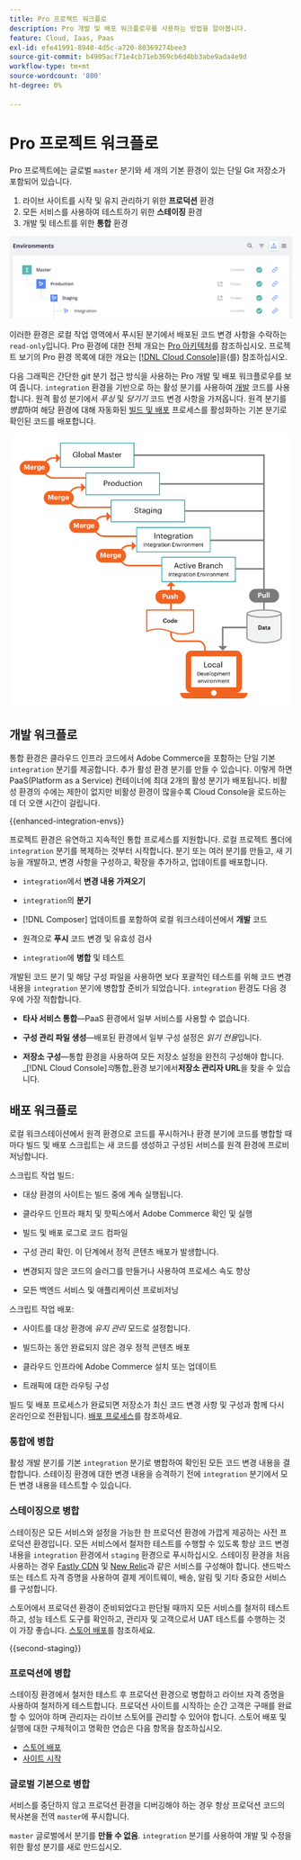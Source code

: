 ```yaml
---
title: Pro 프로젝트 워크플로
description: Pro 개발 및 배포 워크플로우를 사용하는 방법을 알아봅니다.
feature: Cloud, Iaas, Paas
exl-id: efe41991-8940-4d5c-a720-80369274bee3
source-git-commit: b4905acf71e4cb71eb369cb6d4bb3abe9ada4e9d
workflow-type: tm+mt
source-wordcount: '800'
ht-degree: 0%

---
```


# Pro 프로젝트 워크플로

Pro 프로젝트에는 글로벌 `master` 분기와 세 개의 기본 환경이 있는 단일 Git 저장소가 포함되어 있습니다.

1. 라이브 사이트를 시작 및 유지 관리하기 위한 **프로덕션** 환경
1. 모든 서비스를 사용하여 테스트하기 위한 **스테이징** 환경
1. 개발 및 테스트를 위한 **통합** 환경

![Pro 환경 목록](../../assets/pro-environments.png)

이러한 환경은 로컬 작업 영역에서 푸시된 분기에서 배포된 코드 변경 사항을 수락하는 `read-only`입니다. Pro 환경에 대한 전체 개요는 [Pro 아키텍처](pro-architecture.md)를 참조하십시오. 프로젝트 보기의 Pro 환경 목록에 대한 개요는 [[!DNL Cloud Console]](../project/overview.md#cloud-console)을(를) 참조하십시오.

다음 그래픽은 간단한 git 분기 접근 방식을 사용하는 Pro 개발 및 배포 워크플로우를 보여 줍니다. `integration` 환경을 기반으로 하는 활성 분기를 사용하여 [개발](#development-workflow) 코드를 사용합니다. 원격 활성 분기에서 _푸싱_ 및 _당기기_ 코드 변경 사항을 가져옵니다. 원격 분기를 _병합_&#x200B;하여 해당 환경에 대해 자동화된 [빌드 및 배포](#deployment-workflow) 프로세스를 활성화하는 기본 분기로 확인된 코드를 배포합니다.

![Pro 아키텍처 개발 워크플로에 대한 높은 수준의 보기](../../assets/pro-dev-workflow.png)

## 개발 워크플로

통합 환경은 클라우드 인프라 코드에서 Adobe Commerce을 포함하는 단일 기본 `integration` 분기를 제공합니다. 추가 활성 환경 분기를 만들 수 있습니다. 이렇게 하면 PaaS(Platform as a Service) 컨테이너에 최대 2개의 활성 분기가 배포됩니다. 비활성 환경의 수에는 제한이 없지만 비활성 환경이 많을수록 Cloud Console을 로드하는 데 더 오랜 시간이 걸립니다.

{{enhanced-integration-envs}}

프로젝트 환경은 유연하고 지속적인 통합 프로세스를 지원합니다. 로컬 프로젝트 폴더에 `integration` 분기를 복제하는 것부터 시작합니다. 분기 또는 여러 분기를 만들고, 새 기능을 개발하고, 변경 사항을 구성하고, 확장을 추가하고, 업데이트를 배포합니다.

- `integration`에서 **변경 내용 가져오기**

- `integration`의 **분기**

- [!DNL Composer] 업데이트를 포함하여 로컬 워크스테이션에서 **개발** 코드

- 원격으로 **푸시** 코드 변경 및 유효성 검사

- `integration`에 **병합** 및 테스트

개발된 코드 분기 및 해당 구성 파일을 사용하면 보다 포괄적인 테스트를 위해 코드 변경 내용을 `integration` 분기에 병합할 준비가 되었습니다. `integration` 환경도 다음 경우에 가장 적합합니다.

- **타사 서비스 통합**—PaaS 환경에서 일부 서비스를 사용할 수 없습니다.

- **구성 관리 파일 생성**—배포된 환경에서 일부 구성 설정은 _읽기 전용_&#x200B;입니다.

- **저장소 구성**—통합 환경을 사용하여 모든 저장소 설정을 완전히 구성해야 합니다. _[!DNL Cloud Console]_의_&#x200B;통합&#x200B;_환경 보기에서&#x200B;**저장소 관리자 URL**을 찾을 수 있습니다.

## 배포 워크플로

로컬 워크스테이션에서 원격 환경으로 코드를 푸시하거나 환경 분기에 코드를 병합할 때마다 빌드 및 배포 스크립트는 새 코드를 생성하고 구성된 서비스를 원격 환경에 프로비저닝합니다.

스크립트 작업 빌드:

- 대상 환경의 사이트는 빌드 중에 계속 실행됩니다.

- 클라우드 인프라 패치 및 핫픽스에서 Adobe Commerce 확인 및 실행

- 빌드 및 배포 로그로 코드 컴파일

- 구성 관리 확인. 이 단계에서 정적 콘텐츠 배포가 발생합니다.

- 변경되지 않은 코드의 슬러그를 만들거나 사용하여 프로세스 속도 향상

- 모든 백엔드 서비스 및 애플리케이션 프로비저닝

스크립트 작업 배포:

- 사이트를 대상 환경에 _유지 관리_ 모드로 설정합니다.

- 빌드하는 동안 완료되지 않은 경우 정적 콘텐츠 배포

- 클라우드 인프라에 Adobe Commerce 설치 또는 업데이트

- 트래픽에 대한 라우팅 구성

빌드 및 배포 프로세스가 완료되면 저장소가 최신 코드 변경 사항 및 구성과 함께 다시 온라인으로 전환됩니다. [배포 프로세스](../deploy/process.md)를 참조하세요.

### 통합에 병합

활성 개발 분기를 기본 `integration` 분기로 병합하여 확인된 모든 코드 변경 내용을 결합합니다. 스테이징 환경에 대한 변경 내용을 승격하기 전에 `integration` 분기에서 모든 변경 내용을 테스트할 수 있습니다.

### 스테이징으로 병합

스테이징은 모든 서비스와 설정을 가능한 한 프로덕션 환경에 가깝게 제공하는 사전 프로덕션 환경입니다. 모든 서비스에서 철저한 테스트를 수행할 수 있도록 항상 코드 변경 내용을 `integration` 환경에서 `staging` 환경으로 푸시하십시오. 스테이징 환경을 처음 사용하는 경우 [Fastly CDN](../cdn/fastly.md) 및 [New Relic](../monitor/new-relic-service.md)과 같은 서비스를 구성해야 합니다. 샌드박스 또는 테스트 자격 증명을 사용하여 결제 게이트웨이, 배송, 알림 및 기타 중요한 서비스를 구성합니다.

스토어에서 프로덕션 환경이 준비되었다고 판단될 때까지 모든 서비스를 철저히 테스트하고, 성능 테스트 도구를 확인하고, 관리자 및 고객으로서 UAT 테스트를 수행하는 것이 가장 좋습니다. [스토어 배포](../deploy/staging-production.md)를 참조하세요.

{{second-staging}}

### 프로덕션에 병합

스테이징 환경에서 철저한 테스트 후 프로덕션 환경으로 병합하고 라이브 자격 증명을 사용하여 철저하게 테스트합니다. 프로덕션 사이트를 시작하는 순간 고객은 구매를 완료할 수 있어야 하며 관리자는 라이브 스토어를 관리할 수 있어야 합니다. 스토어 배포 및 실행에 대한 구체적이고 명확한 연습은 다음 항목을 참조하십시오.

- [스토어 배포](../deploy/staging-production.md)
- [사이트 시작](../launch/overview.md)

### 글로벌 기본으로 병합

서비스를 중단하지 않고 프로덕션 환경을 디버깅해야 하는 경우 항상 프로덕션 코드의 복사본을 전역 `master`에 푸시합니다.

`master` 글로벌에서 분기를 **만들 수 없음**. `integration` 분기를 사용하여 개발 및 수정을 위한 활성 분기를 새로 만드십시오.
